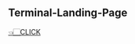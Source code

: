 ## Terminal-Landing-Page

<a href="https://nandini-gangrade.github.io/Terminal-Landing-Page/" style="cursor:pointer;">👈🏻CLICK</a>
